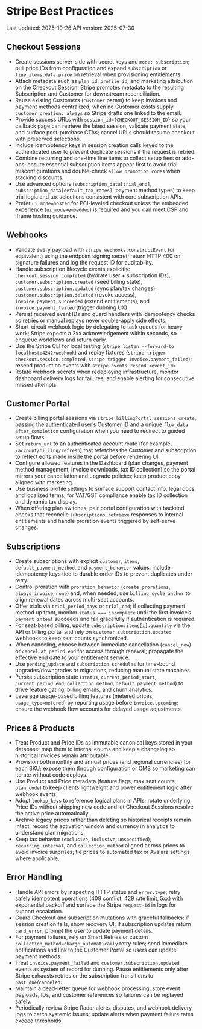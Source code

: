 # Stripe Best Practices

Last updated: 2025-10-26
API version: 2025-07-30

## Checkout Sessions
- Create sessions server-side with secret keys and `mode: subscription`; pull price IDs from configuration and expand `subscription` or `line_items.data.price` on retrieval when provisioning entitlements.
- Attach metadata such as `plan_id`, `profile_id`, and marketing attribution on the Checkout Session; Stripe promotes metadata to the resulting Subscription and Customer for downstream reconciliation.
- Reuse existing Customers (`customer` param) to keep invoices and payment methods centralized; when no Customer exists supply `customer_creation: always` so Stripe drafts one linked to the email.
- Provide success URLs with `session_id={CHECKOUT_SESSION_ID}` so your callback page can retrieve the latest session, validate payment state, and surface post-purchase CTAs; cancel URLs should resume checkout with preserved selections.
- Include idempotency keys in session creation calls keyed to the authenticated user to prevent duplicate sessions if the request is retried.
- Combine recurring and one-time line items to collect setup fees or add-ons; ensure essential subscription items appear first to avoid trial misconfigurations and double-check `allow_promotion_codes` when stacking discounts.
- Use advanced options (`subscription_data[trial_end]`, `subscription_data[default_tax_rates]`, payment method types) to keep trial logic and tax selections consistent with core subscription APIs.
- Prefer `ui_mode=hosted` for PCI-leveled checkout unless the embedded experience (`ui_mode=embedded`) is required and you can meet CSP and iframe hosting guidance.

## Webhooks
- Validate every payload with `stripe.webhooks.constructEvent` (or equivalent) using the endpoint signing secret; return HTTP 400 on signature failures and log the request ID for auditability.
- Handle subscription lifecycle events explicitly: `checkout.session.completed` (hydrate user + subscription IDs), `customer.subscription.created` (seed billing state), `customer.subscription.updated` (sync plan/tax changes), `customer.subscription.deleted` (revoke access), `invoice.payment_succeeded` (extend entitlements), and `invoice.payment_failed` (trigger dunning UX).
- Persist received event IDs and guard handlers with idempotency checks so retries or manual replays never double-apply side effects.
- Short-circuit webhook logic by delegating to task queues for heavy work; Stripe expects a 2xx acknowledgement within seconds, so enqueue workflows and return early.
- Use the Stripe CLI for local testing (`stripe listen --forward-to localhost:4242/webhook`) and replay fixtures (`stripe trigger checkout.session.completed`, `stripe trigger invoice.payment_failed`); resend production events with `stripe events resend <event_id>`.
- Rotate webhook secrets when redeploying infrastructure, monitor dashboard delivery logs for failures, and enable alerting for consecutive missed attempts.

## Customer Portal
- Create billing portal sessions via `stripe.billingPortal.sessions.create`, passing the authenticated user’s Customer ID and a unique `flow_data` `after_completion` configuration when you need to redirect to guided setup flows.
- Set `return_url` to an authenticated account route (for example, `/account/billing/refresh`) that refetches the Customer and subscription to reflect edits made inside the portal before rendering UI.
- Configure allowed features in the Dashboard (plan changes, payment method management, invoice downloads, tax ID collection) so the portal mirrors your cancellation and upgrade policies; keep product copy aligned with marketing.
- Use business profile settings to surface support contact info, legal docs, and localized terms; for VAT/GST compliance enable tax ID collection and dynamic tax display.
- When offering plan switches, pair portal configuration with backend checks that reconcile `subscriptions.retrieve` responses to internal entitlements and handle proration events triggered by self-serve changes.

## Subscriptions
- Create subscriptions with explicit `customer`, `items`, `default_payment_method`, and `payment_behavior` values; include idempotency keys tied to durable order IDs to prevent duplicates under retry.
- Control proration with `proration_behavior` (`create_prorations`, `always_invoice`, `none`) and, when needed, use `billing_cycle_anchor` to align renewal dates across multi-seat accounts.
- Offer trials via `trial_period_days` or `trial_end`; if collecting payment method up front, monitor `status === incomplete` until the first invoice’s `payment_intent` succeeds and fail gracefully if authentication is required.
- For seat-based billing, update `subscription.items[i].quantity` via the API or billing portal and rely on `customer.subscription.updated` webhooks to keep seat counts synchronized.
- When canceling, choose between immediate cancellation (`cancel_now`) or `cancel_at_period_end` for access through renewal; propagate the effective end date to your entitlement service.
- Use `pending_update` and `subscription schedules` for time-bound upgrades/downgrades or migrations, reducing manual state machines.
- Persist subscription state (`status`, `current_period_start`, `current_period_end`, `collection_method`, `default_payment_method`) to drive feature gating, billing emails, and churn analytics.
- Leverage usage-based billing features (metered prices, `usage_type=metered`) by reporting usage before `invoice.upcoming`; ensure the webhook flow accounts for delayed usage adjustments.

## Prices & Products
- Treat Product and Price IDs as immutable canonical keys stored in your database; map them to internal enums and keep a changelog so historical invoices remain attributable.
- Provision both monthly and annual prices (and regional currencies) for each SKU; expose them through configuration or CMS so marketing can iterate without code deploys.
- Use Product and Price metadata (feature flags, max seat counts, `plan_code`) to keep clients lightweight and power entitlement logic after webhook events.
- Adopt `lookup_keys` to reference logical plans in APIs; rotate underlying Price IDs without shipping new code and let Checkout Sessions resolve the active price automatically.
- Archive legacy prices rather than deleting so historical receipts remain intact; record the activation window and currency in analytics to understand plan migrations.
- Keep tax behavior (`exclusive`, `inclusive`, `unspecified`), `recurring.interval`, and `collection_method` aligned across prices to avoid invoice surprises; tie prices to automated tax or Avalara settings where applicable.

## Error Handling
- Handle API errors by inspecting HTTP status and `error.type`; retry safely idempotent operations (409 conflict, 429 rate limit, 5xx) with exponential backoff and surface the Stripe `request-id` in logs for support escalation.
- Guard Checkout and subscription mutations with graceful fallbacks: if session creation fails, show recovery UI; if subscription updates return `card_error`, prompt the user to update payment details.
- For payment failures, rely on Smart Retries or custom `collection_method=charge_automatically` retry rules; send immediate notifications and link to the Customer Portal so users can update payment methods.
- Treat `invoice.payment_failed` and `customer.subscription.updated` events as system of record for dunning. Pause entitlements only after Stripe exhausts retries or the subscription transitions to `past_due`/`canceled`.
- Maintain a dead-letter queue for webhook processing; store event payloads, IDs, and customer references so failures can be replayed safely.
- Periodically review Stripe Radar alerts, disputes, and webhook delivery logs to catch systemic issues; update alerts when payment failure rates exceed thresholds.
